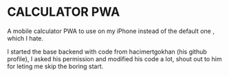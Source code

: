 # CALCULATOR PWA
A mobile calculator PWA to use on my iPhone instead of the default one , which I hate.
<p>I started the base backend with code from hacimertgokhan (his github profile), I asked his permission and modified his code a lot, shout out to him for leting me skip the boring start.</p>
